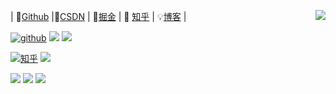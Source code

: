 


| 🤖[Github](https://github.com/Isyunke) |🔑[CSDN](https://blog.csdn.net/weixin_44019370?spm=1010.2135.3001.5421) | 💎[掘金](https://juejin.cn/user/3817931570691031) | 📖 [知乎](https://www.zhihu.com/people/feng-ling-5-89) | 💡[博客](https://blog.lijianlin.com.cn/) |
<img align="right" src="https://github-readme-stats.vercel.app/api?username=Isyunke&theme=vue&show_icons=true&icon_color=41b883&text_color=718096&hide_title=true" />

[![github](https://img.shields.io/github/stars/Isyunke?logo=github&logoColor=Stars)](https://github.com/Isyunke)  [![](https://img.shields.io/badge/CSDN-8643%E8%AE%BF%E9%97%AE%E9%87%8F-%23ff4d4d)](https://blog.csdn.net/weixin_44019370?type=blog)  [![](https://img.shields.io/badge/%E6%8E%98%E9%87%91-%40%E9%AD%81%E9%A6%96-blue&logo=zhihu)](https://juejin.cn/user/4226963247735150)

[![知乎](https://img.shields.io/badge/%E7%9F%A5%E4%B9%8E-%40%E9%AD%81%E9%A6%96-blue)](https://www.zhihu.com/people/feng-ling-5-89)  [![](https://img.shields.io/badge/%E9%AD%81%E9%A6%96%E5%8D%9A%E5%AE%A2-blog.lijianlin.com.cn-%23a000a0)]()  

[![](https://img.shields.io/badge/%E7%BD%91%E6%98%93%E4%BA%91-727%20%E6%AD%8C%E5%8D%95-red)](https://music.163.com/#/my/m/music/playlist?id=987055290)  [![](https://img.shields.io/badge/dynamic/json?color=ff69b4&label=%E5%93%94%E5%93%A9%E5%93%94%E5%93%A9&query=%24.data.totalSubs&suffix=%20%20%E7%B2%89%E4%B8%9D&url=https%3A%2F%2Fapi.spencerwoo.com%2Fsubstats%2F%3Fsource%3Dbilibili%26queryKey%3D488055374&logo=bilibili)](https://space.bilibili.com/488055374/dynamic)  [![](https://img.shields.io/badge/%E7%A0%81%E4%BA%91-%E9%A2%86%E7%A7%805858-%23d92b2f)](https://gitee.com/lingxiu5858)
<!--
<img src='https://i.postimg.cc/gwXfJW2B/t01349dcc95e8fa6c37.jpg' alt='t01349dcc95e8fa6c37' width = 20% />
    <img src ="https://visitor-badge.glitch.me/badge?page_id=Isyunke.readme"/>

<img align = "right" src = "https://github-readme-stats.vercel.app/api?username=Isyunke&count_private=true&show_icons=true&theme=dracula" />
-->


